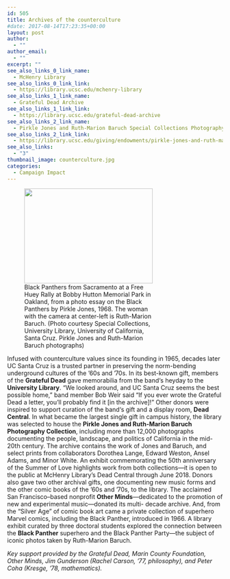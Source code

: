 ```yaml
---
id: 505
title: Archives of the counterculture
#date: 2017-08-14T17:23:35+00:00
layout: post
author:
  - ""
author_email:
  - ""
excerpt: ""
see_also_links_0_link_name:
  - McHenry Library
see_also_links_0_link_link:
  - https://library.ucsc.edu/mchenry-library
see_also_links_1_link_name:
  - Grateful Dead Archive
see_also_links_1_link_link:
  - https://library.ucsc.edu/grateful-dead-archive
see_also_links_2_link_name:
  - Pirkle Jones and Ruth-Marion Baruch Special Collections Photography Endowment
see_also_links_2_link_link:
  - https://library.ucsc.edu/giving/endowments/pirkle-jones-and-ruth-marion-baruch-special-collections-photography-endowment
see_also_links:
  - "3"
thumbnail_image: counterculture.jpg
categories:
  - Campaign Impact
---
```

<figure id="attachment_577" style="width: 300px" class="wp-caption alignright"><img class="wp-image-577 size-medium" src="http://live-ucsc-giving.pantheonsite.io/wp-content/uploads/2017/08/counterculture-300x222.jpg" alt="" width="300" height="222" srcset="https://ucsc-giving.lndo.site/wp-content/uploads/2017/08/counterculture-300x222.jpg 300w, https://ucsc-giving.lndo.site/wp-content/uploads/2017/08/counterculture-768x569.jpg 768w, https://ucsc-giving.lndo.site/wp-content/uploads/2017/08/counterculture-1024x759.jpg 1024w" sizes="(max-width: 300px) 100vw, 300px" /><figcaption class="wp-caption-text">Black Panthers from Sacramento at a Free Huey Rally at Bobby Hutton Memorial Park in Oakland, from a photo essay on the Black Panthers by Pirkle Jones, 1968. The woman with the camera at center-left is Ruth-Marion Baruch. (Photo courtesy Special Collections, University Library, University of California, Santa Cruz. Pirkle Jones and Ruth-Marion Baruch photographs)</figcaption></figure> 

Infused with counterculture values since its founding in 1965, decades later UC Santa Cruz is a trusted partner in preserving the norm-bending underground cultures of the ’60s and ’70s. In its best-known gift, members of the **Grateful Dead** gave memorabilia from the band‘s heyday to the **University Library**. “We looked around, and UC Santa Cruz seems the best possible home,” band member Bob Weir said “If you ever wrote the Grateful Dead a letter, you’ll probably find it [in the archive]!” Other donors were inspired to support curation of the band‘s gift and a display room, **Dead Central**. In what became the largest single gift in campus history, the library was selected to house the **Pirkle Jones and Ruth-Marion Baruch Photography Collection**, including more than 12,000 photographs documenting the people, landscape, and politics of California in the mid-20th century. The archive contains the work of Jones and Baruch, and select prints from collaborators Dorothea Lange, Edward Weston, Ansel Adams, and Minor White. An exhibit commemorating the 50th anniversary of the Summer of Love highlights work from both collections—it is open to the public at McHenry Library’s Dead Central through June 2018. Donors also gave two other archival gifts, one documenting new music forms and the other comic books of the ’60s and ’70s, to the library. The acclaimed San Francisco–based nonprofit **Other Minds**—dedicated to the promotion of new and experimental music—donated its multi- decade archive. And, from the “Silver Age” of comic book art came a private collection of superhero Marvel comics, including the Black Panther, introduced in 1966. A library exhibit curated by three doctoral students explored the connection between the **Black Panther** superhero and the Black Panther Party—the subject of iconic photos taken by Ruth-Marion Baruch.

_Key support provided by the Grateful Dead, Marin County Foundation, Other Minds, Jim Gunderson (Rachel Carson, &#8217;77, philosophy), and Peter Coha (Kresge, &#8217;78, mathematics)._
